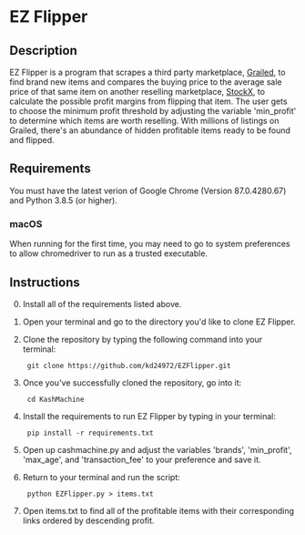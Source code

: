 # EZ Flipper 

## Description
EZ Flipper is a program that scrapes a third party marketplace, 
[Grailed](https://www.grailed.com/), to find brand new items and compares the 
buying price to the average sale price of that same item on another reselling 
marketplace, [StockX](https://stockx.com/), to calculate the possible profit 
margins from flipping that item. The user gets to choose the minimum profit 
threshold by adjusting the variable 'min_profit' to determine which items are 
worth reselling. With millions of listings on Grailed, there's an abundance of 
hidden profitable items ready to be found and flipped. 

## Requirements
You must have the latest verion of Google Chrome (Version 87.0.4280.67) and 
Python 3.8.5 (or higher). 

### macOS
When running for the first time, you may need to go to system preferences to 
allow chromedriver to run as a trusted executable.

## Instructions
0. Install all of the requirements listed above. 
1. Open your terminal and go to the directory you'd like to clone EZ Flipper.
2. Clone the repository by typing the following command into your terminal:  
	
		git clone https://github.com/kd24972/EZFlipper.git

3. Once you've successfully cloned the repository, go into it: 
	
		cd KashMachine	

4. Install the requirements to run EZ Flipper by typing in your terminal: 
	
		pip install -r requirements.txt

5. Open up cashmachine.py and adjust the variables 'brands', 'min_profit', 
'max_age', and 'transaction_fee' to your preference and save it. 

6. Return to your terminal and run the script: 
	
		python EZFlipper.py > items.txt

7. Open items.txt to find all of the profitable items with their corresponding 
links ordered by descending profit.
